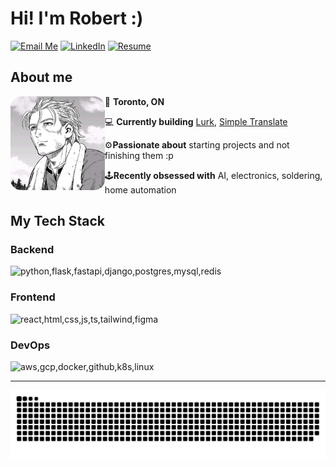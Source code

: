 # Hi! I'm Robert :)

[![Email Me](https://img.shields.io/static/v1?message=Gmail&logo=gmail&label=&color=D14836&logoColor=white&labelColor=&style=for-the-badge)](mailto:rdmm404@gmail.com)
[![LinkedIn](https://img.shields.io/static/v1?message=LinkedIn&logo=linkedin&label=&color=0077B5&logoColor=white&labelColor=&style=for-the-badge)](https://linkedin.com/in/rdmm404)
[![Resume](https://img.shields.io/static/v1?message=Resume&logo=readme&label=&color=000&logoColor=white&labelColor=&style=for-the-badge)](https://robert.voltr.org)

## About me

<img align="left" height="150" src="./assets/image.png"  />
<div>
  <p>📍 <strong>Toronto, ON</strong></p>
  <p>💻 <strong>Currently building</strong> <a href="https://github.com/rdmm404/lurk">Lurk</a>, <a href="https://github.com/rdmm404/simple-translate-api">Simple Translate</a></p>
  <p>⚙️<strong>Passionate about</strong> starting projects and not finishing them :p</p>
  <p>🕹️<strong>Recently obsessed with</strong> AI, electronics, soldering, home automation</p>
</div>

<!-- <br clear="both"> -->

## My Tech Stack

### Backend
<picture>
  <source media="(prefers-color-scheme: dark)" srcset="https://skillicons.dev/icons?i=python%2Cflask%2Cfastapi%2Cdjango%2Cpostgres%2Cmysql%2Credis">
  <source media="(prefers-color-scheme: light)" srcset="https://skillicons.dev/icons?i=python%2Cflask%2Cfastapi%2Cdjango%2Cpostgres%2Cmysql%2Credis&theme=light">
  <img src="https://skillicons.dev/icons?i=python,flask,fastapi,django,postgres,mysql,redis" alt="python,flask,fastapi,django,postgres,mysql,redis" />
</picture>

### Frontend
<picture>
  <source media="(prefers-color-scheme: dark)" srcset="https://skillicons.dev/icons?i=react%2Chtml%2Ccss%2Cjs%2Cts%2Ctailwind%2Cfigma">
  <source media="(prefers-color-scheme: light)" srcset="https://skillicons.dev/icons?i=react%2Chtml%2Ccss%2Cjs%2Cts%2Ctailwind%2Cfigma&theme=light">
  <img src="https://skillicons.dev/icons?i=react,html,css,js,ts,tailwind,figma" alt="react,html,css,js,ts,tailwind,figma"/>
</picture>

### DevOps
<picture>
  <source media="(prefers-color-scheme: dark)" srcset="https://skillicons.dev/icons?i=aws%2Cgcp%2Cdocker%2Cgithub%2Ck8s%2Clinux">
  <source media="(prefers-color-scheme: light)" srcset="https://skillicons.dev/icons?i=aws%2Cgcp%2Cdocker%2Cgithub%2Ck8s%2Clinux&theme=light">
  <img src="https://skillicons.dev/icons?i=aws,gcp,docker,github,k8s,linux" alt="aws,gcp,docker,github,k8s,linux"/>
</picture>

<!-- <h2 align="left">Some Stats</h2>

<div align="center">
  <img src="https://streak-stats.demolab.com?user=rdmm404&locale=en&mode=weekly&theme=tokyonight&hide_border=false&border_radius=5" height="150" alt="streak graph"  />
  <img src="https://github-readme-stats.vercel.app/api/top-langs?username=rdmm404&locale=en&hide_title=false&layout=compact&card_width=320&langs_count=6&theme=tokyonight&hide_border=false" height="150" alt="languages graph"  />
</div> -->

---
<picture>
  <source media="(prefers-color-scheme: dark)" srcset="https://raw.githubusercontent.com/rdmm404/rdmm404/refs/heads/snake-output/snake-dark.svg">
  <source media="(prefers-color-scheme: light)" srcset="https://raw.githubusercontent.com/rdmm404/rdmm404/refs/heads/snake-output/snake-light.svg">
  <img src="https://raw.githubusercontent.com/rdmm404/rdmm404/refs/heads/snake-output/snake-dark.svg" alt="Snake animation" />
</picture>
